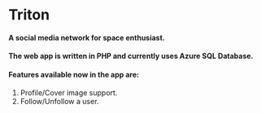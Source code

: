 # Triton

#### A social media network for space enthusiast.
#### The web app is written in PHP and currently uses Azure SQL Database.

#### Features available now in the app are:
1. Profile/Cover image support.
2. Follow/Unfollow a user.
